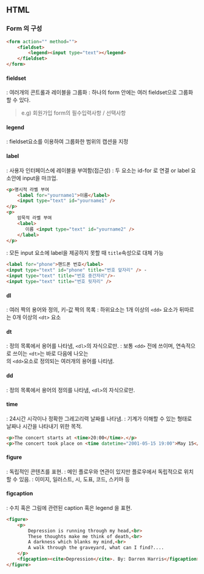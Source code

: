 ## HTML
 
### Form 의 구성
```html
<form action="" method="">
    <fieldset>
        <legend><input type="text"></legend>
    </fieldset>
</form>
```

#### fieldset 
: 여러개의 콘트롤과 레이블을 그룹화
: 하나의 form 안에는 여러 fieldset으로 그룹화할 수 있다.<br>
> e.g) 회원가입 form의 필수입력사항 / 선택사항

#### legend
: fieldset요소를 이용하여 그룹화한 범위의 캡션을 지정

#### label
: 사용자 인터페이스에 레이블을 부여함(접근성)
: 두 요소는 id-for 로 연결 or label 요소안에 input을 마크업.
```html
<p>명시적 라벨 부여 
    <label for="yourname1">이름</label> 
    <input type="text" id="yourname1" />
</p>
<p>
    암묵적 라벨 부여 
    <label>
       이름 <input type="text" id="yourname2" />
    </label>
</p>
```
: 모든 input 요소에 label을 제공하지 못할 때 `title`속성으로 대체 가능
```html
<label for="phone">핸드폰 번호</label>
<input type="text" id="phone" title="번호 앞자리" /> -
<input type="text" title="번호 중간자리"/>- 
<input type="text" title="번호 뒷자리" /> 
```

#### dl
: 여러 짝의 용어와 정의, 키-값 짝의 목록
: 하위요소는 1개 이상의 `<dd>` 요소가 뒤따르는 0개 이상의 `<dt>` 요소

#### dt
: 정의 목록에서 용어를 나타냄, `<dl>`의 자식으로만.
: 보통 `<dd>` 전에 쓰이며, 연속적으로 쓰이는 `<dt>`는 바로 다음에 나오는 <br>
  의 `<dd>`요소로 정의되는 여러개의 용어를 나타냄.

#### dd
: 정의 목록에서 용어의 정의를 나타냄, `<dl>`의 자식으로만.

#### time
: 24시간 시각이나 정확한 그레고리력 날짜를 나타냄.
: 기계가 이해할 수 있는 형태로 날짜나 시간을 나타내기 위한 목적.
```html
<p>The concert starts at <time>20:00</time>.</p>
<p>The concert took place on <time datetime="2001-05-15 19:00">May 15</time>.</p>
```

#### figure
: 독립적인 콘텐츠를 표현.
: 메인 플로우와 연관이 있지만 플로우에서 독립적으로 위치할 수 있음.
: 이미지, 일러스트, 시, 도표, 코드, 스키마 등 

#### figcaption
: 수치 혹은 그림에 관련된 caption 혹은 legend 을 표현.
```html
<figure>
    <p>
        Depression is running through my head,<br>
        These thoughts make me think of death,<br>
        A darkness which blanks my mind,<br>
        A walk through the graveyard, what can I find?....
    </p>
    <figcaption><cite>Depression</cite>. By: Darren Harris</figcaption>
</figure>
```
 
